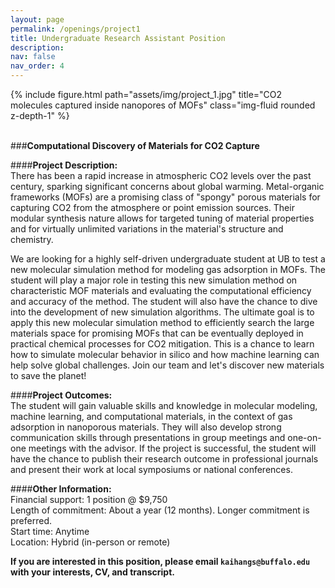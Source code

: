 ```yaml
---
layout: page
permalink: /openings/project1
title: Undergraduate Research Assistant Position
description: 
nav: false
nav_order: 4
---
```

<div class="row">
    <div class="col-sm mt-3 mt-md-0">
        {% include figure.html path="assets/img/project_1.jpg" title="CO2 molecules captured inside nanopores of MOFs" class="img-fluid rounded z-depth-1" %}
    </div>
</div>
<br>

###**Computational Discovery of Materials for CO2 Capture**<br>

####**Project Description:**<br>
There has been a rapid increase in atmospheric CO2 levels over the past century, sparking significant concerns about global warming. Metal-organic frameworks (MOFs) are a promising class of "spongy" porous materials for capturing CO2 from the atmosphere or point emission sources. Their modular synthesis nature allows for targeted tuning of material properties and for virtually unlimited variations in the material's structure and chemistry. <br>

We are looking for a highly self-driven undergraduate student at UB to test a new molecular simulation method for modeling gas adsorption in MOFs. The student will play a major role in testing this new simulation method on characteristic MOF materials and evaluating the computational efficiency and accuracy of the method. The student will also have the chance to dive into the development of new simulation algorithms. The ultimate goal is to apply this new molecular simulation method to efficiently search the large materials space for promising MOFs that can be eventually deployed in practical chemical processes for CO2 mitigation. This is a chance to learn how to simulate molecular behavior in silico and how machine learning can help solve global challenges. Join our team and let's discover new materials to save the planet! <br>

####**Project Outcomes:** <br>
The student will gain valuable skills and knowledge in molecular modeling, machine learning, and computational materials, in the context of gas adsorption in nanoporous materials. They will also develop strong communication skills through presentations in group meetings and one-on-one meetings with the advisor. If the project is successful, the student will have the chance to publish their research outcome in professional journals and present their work at local symposiums or national conferences. <br>

####**Other Information:** <br>
Financial support: 1 position @ $9,750 <br>
Length of commitment: About a year (12 months). Longer commitment is preferred.<br>
Start time: Anytime <br>
Location: Hybrid (in-person or remote) <br>

**If you are interested in this position, please email `kaihangs@buffalo.edu` with your interests, CV, and transcript.**